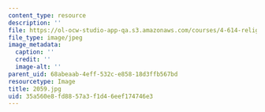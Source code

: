 ```yaml
---
content_type: resource
description: ''
file: https://ol-ocw-studio-app-qa.s3.amazonaws.com/courses/4-614-religious-architecture-and-islamic-cultures-fall-2002/35a560e8fd8857a3f1d46eef174746e3_2059.jpg
file_type: image/jpeg
image_metadata:
  caption: ''
  credit: ''
  image-alt: ''
parent_uid: 68abeaab-4eff-532c-e858-18d3ffb567bd
resourcetype: Image
title: 2059.jpg
uid: 35a560e8-fd88-57a3-f1d4-6eef174746e3
---
```

